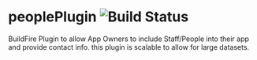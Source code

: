 # peoplePlugin ![Build Status](https://travis-ci.org/BuildFire/peoplePlugin.svg)

BuildFire Plugin to allow App Owners to include Staff/People into their app and provide contact info. this plugin is scalable to allow for large datasets.
